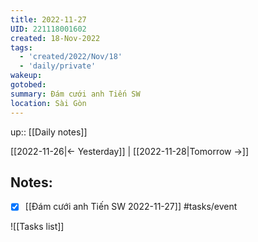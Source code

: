 ```yaml
---
title: 2022-11-27
UID: 221118001602
created: 18-Nov-2022
tags:
  - 'created/2022/Nov/18'
  - 'daily/private'
wakeup:
gotobed:
summary: Đám cưới anh Tiến SW
location: Sài Gòn
---
```

up:: [[Daily notes]]

[[2022-11-26|<- Yesterday]] | [[2022-11-28|Tomorrow ->]]

## Notes:


- [x] [[Đám cưới anh Tiến SW 2022-11-27]] #tasks/event  


![[Tasks list]]

